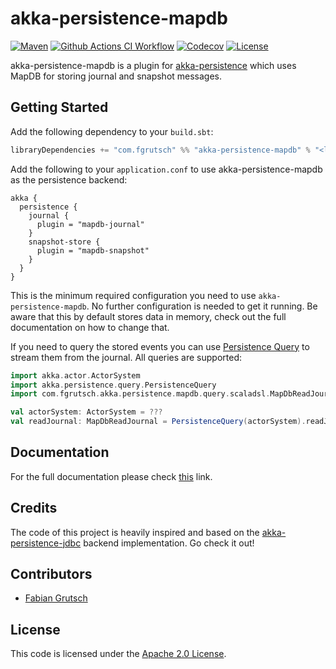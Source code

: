 # akka-persistence-mapdb

[![Maven](https://img.shields.io/maven-central/v/com.fgrutsch/akka-persistence-mapdb_2.13?logo=Apache%20Maven&style=for-the-badge)](https://search.maven.org/search?q=g:%22com.fgrutsch%22%20AND%20a:%22akka-persistence-mapdb_2.13%22)
[![Github Actions CI Workflow](https://img.shields.io/github/actions/workflow/status/fgrutsch/akka-persistence-mapdb/ci.yml?logo=Github&style=for-the-badge)](https://github.com/fgrutsch/akka-persistence-mapdb/actions/workflows/ci.yml?query=branch%3Amain)
[![Codecov](https://img.shields.io/codecov/c/github/fgrutsch/akka-persistence-mapdb/main?logo=Codecov&style=for-the-badge)](https://codecov.io/gh/fgrutsch/akka-persistence-mapdb)
[![License](https://img.shields.io/badge/License-Apache%202.0-blue.svg?style=for-the-badge)](https://opensource.org/licenses/Apache-2.0)

akka-persistence-mapdb is a plugin for [akka-persistence](https://doc.akka.io/docs/akka/current/typed/index-persistence.html) which uses MapDB for storing journal and snapshot messages.

## Getting Started

Add the following dependency to your `build.sbt`:

```scala
libraryDependencies += "com.fgrutsch" %% "akka-persistence-mapdb" % "<latest>"
```

Add the following to your `application.conf` to use akka-persistence-mapdb as the persistence backend:

```
akka {
  persistence {
    journal {
      plugin = "mapdb-journal"
    }
    snapshot-store {
      plugin = "mapdb-snapshot"
    }
  }
}
```

This is the minimum required configuration you need to use `akka-persistence-mapdb`. No further configuration is needed to get it running. Be aware that this by default stores data in memory, check out the full documentation on how to change that.

If you need to query the stored events you can use [Persistence Query](https://doc.akka.io/docs/akka/current/persistence-query.html) to stream them from the journal. All queries are supported:

```scala
import akka.actor.ActorSystem
import akka.persistence.query.PersistenceQuery
import com.fgrutsch.akka.persistence.mapdb.query.scaladsl.MapDbReadJournal

val actorSystem: ActorSystem = ???
val readJournal: MapDbReadJournal = PersistenceQuery(actorSystem).readJournalFor[MapDbReadJournal](MapDbReadJournal.Identifier)
```

## Documentation

For the full documentation please check [this](https://akka-persistence-mapdb.fgrutsch.com) link.

## Credits

The code of this project is heavily inspired and based on the [akka-persistence-jdbc](https://github.com/akka/akka-persistence-jdbc) backend implementation. Go check it out!

## Contributors

* [Fabian Grutsch](https://github.com/fgrutsch)

## License

This code is licensed under the [Apache 2.0 License](https://www.apache.org/licenses/LICENSE-2.0.txt).